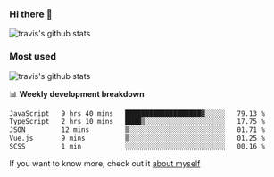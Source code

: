 ### Hi there 👋

<!--
**HondryTravis/HondryTravis** is a ✨ _special_ ✨ repository because its `README.md` (this file) appears on your GitHub profile.

Here are some ideas to get you started:

- 🔭 I’m currently working on ...
- 🌱 I’m currently learning ...
- 👯 I’m looking to collaborate on ...
- 🤔 I’m looking for help with ...
- 💬 Ask me about ...
- 📫 How to reach me: ...
- 😄 Pronouns: ...
- ⚡ Fun fact: ...
-->

![travis's github stats](https://github-readme-stats.vercel.app/api?username=HondryTravis&hide=stars)
### Most used
![travis's github stats](https://github-readme-stats.anuraghazra1.vercel.app/api/top-langs/?username=HondryTravis&layout=compact&hide_title=true)

📊 **Weekly development breakdown**

<!--START_SECTION:waka-->

```txt
JavaScript   9 hrs 40 mins   ███████████████████▓░░░░░   79.13 %
TypeScript   2 hrs 10 mins   ████▒░░░░░░░░░░░░░░░░░░░░   17.75 %
JSON         12 mins         ▒░░░░░░░░░░░░░░░░░░░░░░░░   01.71 %
Vue.js       9 mins          ▒░░░░░░░░░░░░░░░░░░░░░░░░   01.25 %
SCSS         1 min           ░░░░░░░░░░░░░░░░░░░░░░░░░   00.16 %
```

<!--END_SECTION:waka-->

If you want to know more, check out it [about myself](https://hondrytravis.github.io/)
